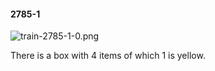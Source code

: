 #### 2785-1
![train-2785-1-0.png](https://github.com/lil-lab/nlvr/raw/master/nlvr/train/images/7/train-2785-1-0.png "train-2785-1-0.png")

There is a box with 4 items of which 1 is yellow.